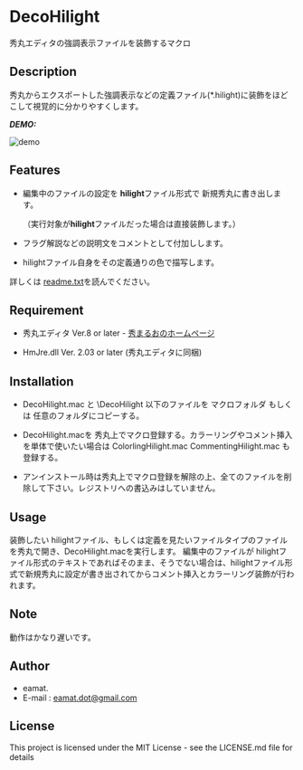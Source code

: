 # DecoHilight
秀丸エディタの強調表示ファイルを装飾するマクロ

## Description
秀丸からエクスポートした強調表示などの定義ファイル(*.hilight)に装飾をほどこして視覚的に分かりやすくします。

***DEMO:***

![demo](images/demo.gif)

## Features
- 編集中のファイルの設定を **hilight**ファイル形式で 新規秀丸に書き出します。

  （実行対象が**hilight**ファイルだった場合は直接装飾します。）

- フラグ解説などの説明文をコメントとして付加しします。

- hilightファイル自身をその定義通りの色で描写します。

詳しくは [readme.txt](src/DecoHilight/readme.txt)を読んでください。

## Requirement

- 秀丸エディタ  Ver.8  or later  - [ 秀まるおのホームページ](https://hide.maruo.co.jp/software/hidemaru.html)

- HmJre.dll  Ver. 2.03 or later (秀丸エディタに同梱)


## Installation

- DecoHilight.mac と \DecoHilight 以下のファイルを マクロフォルダ もしくは 任意のフォルダにコピーする。
- DecoHilight.macを 秀丸上でマクロ登録する。カラーリングやコメント挿入を単体で使いたい場合は ColorlingHilight.mac CommentingHilight.mac も登録する。
  
- アンインストール時は秀丸上でマクロ登録を解除の上、全てのファイルを削除して下さい。レジストリへの書込みはしていません。

## Usage

装飾したい hilightファイル、もしくは定義を見たいファイルタイプのファイルを秀丸で開き、DecoHilight.macを実行します。
編集中のファイルが hilightファイル形式のテキストであればそのまま、そうでない場合は、hilightファイル形式で新規秀丸に設定が書き出されてからコメント挿入とカラーリング装飾が行われます。

## Note

動作はかなり遅いです。

## Author

* eamat.
* E-mail : eamat.dot@gmail.com

## License
This project is licensed under the MIT License - see the LICENSE.md file for details
